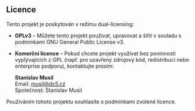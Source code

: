 ## Licence

Tento projekt je poskytován v režimu dual-licensing:

- **GPLv3** – Můžete tento projekt používat, upravovat a šířit v souladu s podmínkami GNU General Public License v3.  
- **Komerční licence** – Pokud chcete projekt využívat bez povinností vyplývajících z GPL (např. pro uzavřený zdrojový kód, redistribuci nebo enterprise podporu), kontaktujte prosím:

  **Stanislav Musil**  
  Email: [musil@dc5.cz](mailto:musil@dc5.cz)  
  Společnost: Stanislav Musil  

Používáním tohoto projektu souhlasíte s podmínkami zvolené licence.
